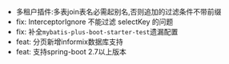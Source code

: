 - 多租户插件:多表join表名必需起别名,否则追加的过滤条件不带前缀
- fix: InterceptorIgnore 不能过滤 selectKey 的问题
- fix: 补全`mybatis-plus-boot-starter-test`遗漏配置
- feat: 分页新增informix数据库支持
- feat: 支持spring-boot 2.7以上版本

